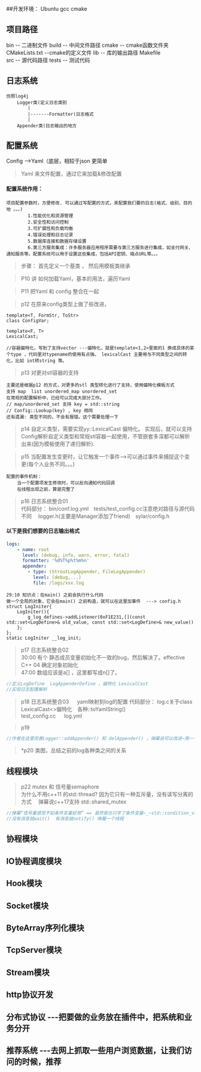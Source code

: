 ##开发环境：
	Ubuntu 
	gcc 
	cmake
## 项目路径
bin		-- 二进制文件
build	-- 中间文件路径
cmake	-- cmake函数文件夹
CMakeLists.txt	--cmake的定义文件
lib		-- 库的输出路径
Makefile		
src		-- 源代码路径
tests	-- 测试代码

## 日志系统
	仿照log4j 
		Logger类(定义日志类别
			|
			|-------Formatter(日志格式
			|
		Appender类(日志输出的地方
		
## 配置系统
Config -->Yaml（底层，相较于json 更简单
>Yaml 来文件配置，通过它来加载&修改配置

#### 配置系统作用： 
	项目配置参数时，方便修改. 可以通过写配置的方式，来配置我们要的日志(格式、级别、目的地 。。。)
			1.性能优化和资源管理
			2.安全性和访问控制
			3.可扩展性和负载均衡
			4.错误处理和日志记录
			5.数据库连接和数据存储设置
			6.第三方服务集成：许多服务器应用程序需要与第三方服务进行集成，如支付网关、通知服务等。配置系统可以用于设置这些集成，包括API密钥、端点URL等。。。

>步骤： 首先定义一个基类 ， 然后用模板类继承

>P10 讲 如何加载Yaml，基本的用法，遍历Yaml

>P11 把Yaml 和 config 整合在一起

>p12 在原来config类型上做了些改进，  
```
template<T, FormStr, ToStr> 
class ConfigVar;

template<F, T>
LexicalCast;

//容器偏特化，写到了支持vector ---偏特化，就是template<1,2>里面的1 换成具体的某个type ，代码里对typename的使用有点强。 lexicalCast 主要用与不同类型之间的转化，比如 int转string 等。
```
>p13 对更对stl容器的支持
 ```
 主要还是根据p12 的方式，对更多的stl 类型转化进行了支持，使用偏特化模板方式
 支持 map  list unordered_map unordered_set 
 在常规的配置解析中，已经可以完成大部分工作。
 // map/unordered_set 支持 key = std::string
 // Config::Lookup(key) , key 相同
 还有遗漏: 类型不同的，不会有报错。这个需要处理一下
 ```
>p14  自定义类型，需要实现yy::LexicalCast 偏特化。 实现后，就可以支持Config解析自定义类型和常规stl容器一起使用，不管嵌套多深都可以解析出来(因为模板使用了递归解析).

>p15 当配置发生变更时，让它触发一个事件-->可以通过事件来捕捉这个变更(每个人业务不同。。。)
```
配置的事件机制： 
	当一个配置项发生修改时，可以反向通知代码回调 
	在线程出现之前，算是完整了
```

>p16 日志系统整合01   
代码部分： bin/conf.log.yml&emsp;tests/test_config.cc注意绝对路径与源代码不同&emsp; logger.h(主要是Manager添加了friend)&emsp;sylar/config.h
#### 以下是我们想要的日志输出格式
```yaml
logs:
	- name: root
	  level: (debug, info, warn, error, fatal)
	  formatter: '%d%T%p%t%m%n'
	  appender: 
	  	- type: (StroutLogAppender, FileLogAppender)
		  level: (debug,...)
		  file: /logs/xxx.log
```
```
29:10 知识点：在main() 之前会执行什么代码
做一个全局的对象，它会在main() 之前构造，就可以在这里加事件  ---> config.h 
struct LogIniter{
	LogIniter(){
		g_log_defines->addListener(0xF1E231,[](const std::set<LogDefine>& old_value, const std::set<LogDefine>& new_value))
	};
};
static LogIniter __log_init;
```
>p17 日志系统整合02   
30:00 有个 静态成员变量初始化不一致的bug，然后解决了。effective C++ 04 确定对象初始化  
47:00 数组应该是a[] ，这里都写成n[]了。
```cpp
//定义LogDefine  LogAppenderDefine ，偏特化 LexicalCast
//实现日志配置解析
```

>p18  日志系统整合03 &emsp; yaml映射到log的配置
代码部分：  log.c关于class LexicalCast<>偏特化&emsp;各种::toYamlString()  
test_config.cc &emsp;  log.yml  

>p19  
```cpp
//作者在这里完善Logger::addAppender() 和 delAppender() ，弹幕说可以改进~用一个flag标志就搞定了
```
>*p20 类图，总结之前的log各种类之间的关系 

## 线程模块

>p22 mutex 和 信号量semaphore  
为什么不用c++11 的std::thread? 因为它只有一种互斥量，没有读写分离的方式&emsp; 弹幕说c++17支持 std::shared_mutex  
```cpp
//弹幕“信号量感觉不如条件变量好用” == 虽然我也只学了条件变量~_~std::condition_variable  写了个 Semaphore::wait() 和 Semaphore::nority() 
//没有消息就wait()  有消息就notify() 唤醒一个线程 
```
## 协程模块

## IO协程调度模块

## Hook模块

## Socket模块

## ByteArray序列化模块

## TcpServer模块

## Stream模块

## http协议开发

## 分布式协议     ---把要做的业务放在插件中，把系统和业务分开

## 推荐系统	  ---去网上抓取一些用户浏览数据，让我们访问的时候，推荐
